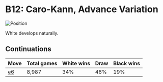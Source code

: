 # B12: Caro-Kann, Advance Variation

![Position](https://chessboardimage.com/rn1qkbnr/pp2pppp/2p5/3pPb2/3P4/5N2/PPP2PPP/RNBQKB1R.png)

White develops naturally.

## Continuations

Move                                                          | Total games | White wins | Draw | Black wins
--------------------------------------------------------------|-------------|------------|------|-----------
[e6](rn1qkbnr-pp3ppp-2p1p3-3pPb2-3P4-5N2-PPP2PPP-RNBQKB1R.md) | 8,987       | 34%        | 46%  | 19%

